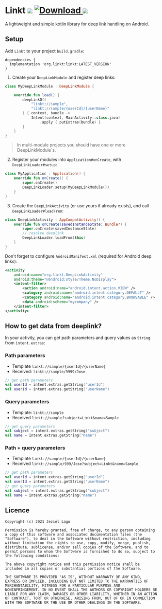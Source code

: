 # Linkt ![](https://github.com/jeziellago/Linkt/workflows/DEPLOY/badge.svg?branch=release) [ ![Download](https://api.bintray.com/packages/jeziellago/Linkt/Linkt/images/download.svg) ](https://bintray.com/jeziellago/Linkt/Linkt/_latestVersion) [![](https://androidweekly.net/issues/issue-453/badge)](https://androidweekly.net/issues/issue-453)
A lightweight and simple kotlin library for deep link handling on Android.
## Setup
Add `Linkt` to your project `build.gradle`:
```
dependencies {
  implementation 'org.linkt:linkt:LATEST_VERSION'
}
```

1. Create your `DeepLinkModule` and register deep links:
```kotlin
class MyDeepLinkModule : DeepLinkModule {

    override fun load() {
        deepLinkOf(
            "linkt://sample",
            "linkt://sample/{userId}/{userName}"
        ) { context, bundle ->
            Intent(context, MainActivity::class.java)
                .apply { putExtras(bundle) }
        }
    }
}
```

> In multi-module projects you should have one or more DeepLinkModule`s.
>

2. Register your modules into `Application#onCreate`, with `DeepLinkLoader#setup`:
```kotlin
class MyApplication : Application() {
    override fun onCreate() {
        super.onCreate()
        DeepLinkLoader.setup(MyDeepLinkModule())
    }
}
```
3. Create the `DeepLinkActivity` (or use yours if already exists), and call `DeepLinkLoader#loadFrom`:
```kotlin
class DeepLinkActivity : AppCompatActivity() {
    override fun onCreate(savedInstanceState: Bundle?) {
        super.onCreate(savedInstanceState)
        // resolve deeplink
        DeepLinkLoader.loadFrom(this)
    }
}
```
Don't forget to configure `AndroidManifest.xml` (required for Android deep links):
```xml
<activity
    android:name="org.linkt.DeepLinkActivity"
    android:theme="@android:style/Theme.NoDisplay">
    <intent-filter>
        <action android:name="android.intent.action.VIEW" />
        <category android:name="android.intent.category.DEFAULT" />
        <category android:name="android.intent.category.BROWSABLE" />
        <data android:scheme="mycompany" />
    </intent-filter>
</activity>
```
## How to get data from deeplink?
In your activity, you can get path parameters and query values as `String` from `intent.extras`:
### Path parameters
- Template `linkt://sample/{userId}/{userName}`
- Received: `linkt://sample/9999/Jose`
```kotlin
// get path parameters
val userId = intent.extras.getString("userId")
val userId = intent.extras.getString("userName")
```
### Query parameters
- Template: `linkt://sample`
- Received `linkt://sample?subject=Linkt&name=Sample`
```kotlin
// get query parameters
val subject = intent.extras.getString("subject")
val name = intent.extras.getString("name")
```
### Path + query parameters
- Template `linkt://sample/{userId}/{userName}`
- Received `linkt://sample/999/Jose?subject=Linkt&name=Sample`
```kotlin
// get path parameters
val userId = intent.extras.getString("userId")
val userId = intent.extras.getString("userName")
// get query parameters
val subject = intent.extras.getString("subject")
val name = intent.extras.getString("name")
```
## Licence
```
Copyright (c) 2021 Jeziel Lago

Permission is hereby granted, free of charge, to any person obtaining
a copy of this software and associated documentation files (the
"Software"), to deal in the Software without restriction, including
without limitation the rights to use, copy, modify, merge, publish,
distribute, sublicense, and/or sell copies of the Software, and to
permit persons to whom the Software is furnished to do so, subject to
the following conditions:

The above copyright notice and this permission notice shall be
included in all copies or substantial portions of the Software.

THE SOFTWARE IS PROVIDED "AS IS", WITHOUT WARRANTY OF ANY KIND,
EXPRESS OR IMPLIED, INCLUDING BUT NOT LIMITED TO THE WARRANTIES OF
MERCHANTABILITY, FITNESS FOR A PARTICULAR PURPOSE AND
NONINFRINGEMENT. IN NO EVENT SHALL THE AUTHORS OR COPYRIGHT HOLDERS BE
LIABLE FOR ANY CLAIM, DAMAGES OR OTHER LIABILITY, WHETHER IN AN ACTION
OF CONTRACT, TORT OR OTHERWISE, ARISING FROM, OUT OF OR IN CONNECTION
WITH THE SOFTWARE OR THE USE OR OTHER DEALINGS IN THE SOFTWARE.
```
